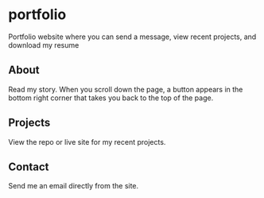 # portfolio
Portfolio website where you can send a message, view recent projects, and download my resume

## About
Read my story. When you scroll down the page, a button appears in the bottom right corner that takes you back to the 
top of the page.

## Projects
View the repo or live site for my recent projects.

## Contact
Send me an email directly from the site.
